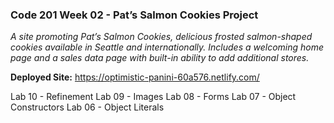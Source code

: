 ### Code 201 Week 02 - Pat’s Salmon Cookies Project

_A site promoting Pat’s Salmon Cookies, delicious frosted salmon-shaped cookies available in Seattle and internationally. Includes a welcoming home page and a sales data page with built-in ability to add additional stores._

**Deployed Site:** https://optimistic-panini-60a576.netlify.com/

Lab 10 - Refinement
Lab 09 - Images
Lab 08 - Forms
Lab 07 - Object Constructors
Lab 06 - Object Literals